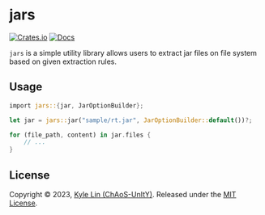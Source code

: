 # jars

[![Crates.io](https://img.shields.io/crates/v/jars)](https://crates.io/crates/jars)
[![Docs](https://docs.rs/jars/badge.svg)](https://docs.rs/jars/)

`jars` is a simple utility library allows users to extract jar files on file system based on given
extraction rules.

## Usage

```rs
import jars::{jar, JarOptionBuilder};

let jar = jars::jar("sample/rt.jar", JarOptionBuilder::default())?;

for (file_path, content) in jar.files {
    // ...
}
```

## License
Copyright © 2023, [Kyle Lin (ChAoS-UnItY)](https://github.com/ChAoSUnItY).
Released under the [MIT License](LICENSE).

